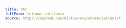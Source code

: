 ```yaml
---
title: TAT
fullForm: tetanus antitoxin
source: https://openmd.com/dictionary/abbreviations/t
---
```

